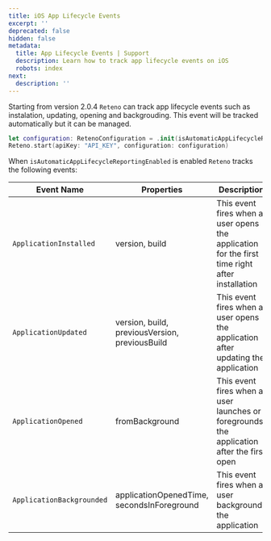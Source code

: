 ```yaml
---
title: iOS App Lifecycle Events
excerpt: ''
deprecated: false
hidden: false
metadata:
  title: App Lifecycle Events | Support
  description: Learn how to track app lifecycle events on iOS
  robots: index
next:
  description: ''
---
```

Starting from version 2.0.4 `Reteno` can track app lifecycle events such as instalation, updating, opening and backgrouding. This event will be tracked automatically but it can be managed.

```swift
let configuration: RetenoConfiguration = .init(isAutomaticAppLifecycleReportingEnabled: true)
Reteno.start(apiKey: "API_KEY", configuration: configuration)
```

When `isAutomaticAppLifecycleReportingEnabled` is enabled `Reteno` tracks the following events: 

| Event Name                | Properties                                     | Description                                                                                    |
| ------------------------- | ---------------------------------------------- | ---------------------------------------------------------------------------------------------- |
| `ApplicationInstalled`    | version, build                                 | This event fires when a user opens the application for the first time right after installation |
| `ApplicationUpdated`      | version, build, previousVersion, previousBuild | This event fires when a user opens the application after updating the application              |
| `ApplicationOpened`       | fromBackground                                 | This event fires when a user launches or foregrounds the application after the first open      |
| `ApplicationBackgrounded` | applicationOpenedTime, secondsInForeground     | This event fires when a user backgrounds the application                                       |
